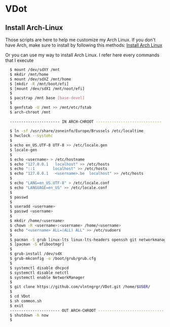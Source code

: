 # VDot

## Install Arch-Linux
Those scripts are here to help me customize my Arch Linux. 
If you don't have Arch, make sure to install by following this methods:
[Install Arch Linux](https://wiki.archlinux.org/index.php/installation_guide)

Or you can use my way to install Arch Linux. I refer here every commands that I execute

```bash
  $ mount /dev/sdXY /mnt 
  $ mkdir /mnt/home 
  $ mount /dev/sdXZ /mnt/home
  $ [mkdir -R /mnt/boot/efi]
  $ [mount /dev/sdX1 /mnt/noot/efi]
  $ 
  $ pacstrap /mnt base [base-devel]
  $ 
  $ genfstab -U /mnt >> /mnt/etc/fstab
  $ arch-chroot /mnt
  
  ---------------------- IN ARCH-CHROOT -----------------------------
  
  $ ln -sf /usr/share/zoneinfo/Europe/Brussels /etc/localtime
  $ hwclock --systohc
  $
  $ echo en_US.UTF-8 UTF-8 >> /etc/locale.gen
  $ locale-gen
  $ 
  $ echo <username> > /etc/hostname
  $ echo "127.0.0.1   localhost" >> /etc/hosts
  $ echo "::1        localhost" >> /etc/hosts
  $ echo "127.0.0.1   <username>.be  localhost" >> /etc/hosts
  $
  $ echo "LANG=en_US.UTF-8" > /etc/locale.conf
  $ echo "LANGUAGE=en_US" >> /etc/locale.conf
  $ 
  $ passwd
  $
  $ useradd <username>
  $ passwd <username>
  $
  $ mkdir /home/<username>
  $ chown -R <username>:<username> /home/<username>
  $ echo "<username> ALL=(ALL) ALL" >> /etc/sudoers
  $
  $ pacman -S grub linux-lts linux-lts-headers openssh git networkmanager 
  $ [pacman -S efibootmgr]
  $
  $ grub-install /dev/sdX
  $ grub-mkconfig -o /boot/grub/grub.cfg
  $
  $ systemctl disable dhcpcd 
  $ systemctl disable netctl 
  $ systemctl enable NetworkManager
  $ 
  $ git clone https://github.com/vlntngrgr/VDot.git /home/$USER/
  $
  $ cd VDot
  $ sh common.sh
  $ exit
  ---------------------- OUT ARCH-CHROOT -----------------------------
  $ shutdown -h now
  $
```

